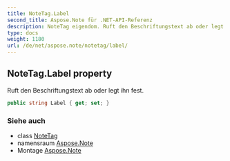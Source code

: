 ```yaml
---
title: NoteTag.Label
second_title: Aspose.Note für .NET-API-Referenz
description: NoteTag eigendom. Ruft den Beschriftungstext ab oder legt ihn fest.
type: docs
weight: 1180
url: /de/net/aspose.note/notetag/label/
---
```

## NoteTag.Label property

Ruft den Beschriftungstext ab oder legt ihn fest.

```csharp
public string Label { get; set; }
```

### Siehe auch

* class [NoteTag](../)
* namensraum [Aspose.Note](../../notetag/)
* Montage [Aspose.Note](../../../)



